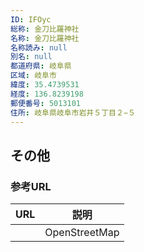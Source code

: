 ```yaml
---
ID: IFOyc
総称: 金刀比羅神社
名称: 金刀比羅神社
名称読み: null
別名: null
都道府県: 岐阜県
区域: 岐阜市
緯度: 35.4739531
経度: 136.8239198
郵便番号: 5013101
住所: 岐阜県岐阜市岩井５丁目２−５
---
```


## その他

### 参考URL

| URL | 説明          |
| --- | ------------- |
|     | OpenStreetMap |
